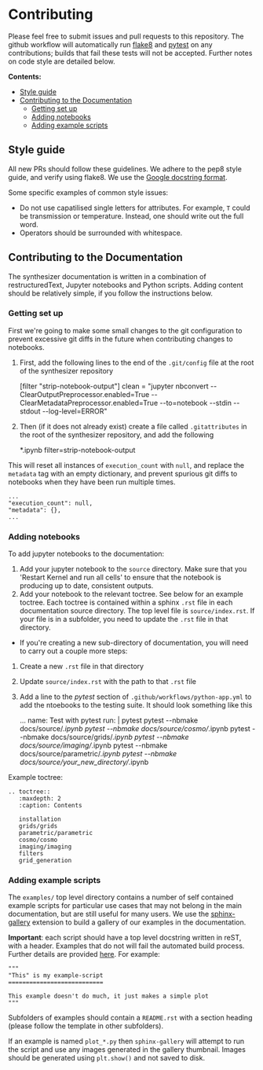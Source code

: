 # Contributing 

Please feel free to submit issues and pull requests to this repository. 
The github workflow will automatically run [flake8](https://flake8.pycqa.org/en/latest/) and [pytest](https://docs.pytest.org/en/7.2.x/) on any contributions; builds that fail these tests will not be accepted. Further notes on code style are detailed below.

**Contents:**
- [Style guide](##style-guide)
- [Contributing to the Documentation](#contributing-to-the-documentation)
    - [Getting set up](#getting-set-up)
    - [Adding notebooks](#adding-notebooks)
    - [Adding example scripts](#adding-example-scripts)


## Style guide
All new PRs should follow these guidelines. We adhere to the pep8 style guide, and verify using flake8. We use the [Google docstring format](https://google.github.io/styleguide/pyguide.html#s3.8-comments-and-docstrings).

Some specific examples of common style issues:
- Do not use capatilised single letters for attributes. For example, `T` could be transmission or temperature. Instead, one should write out the full word.
- Operators should be surrounded with whitespace.

## Contributing to the Documentation
The synthesizer documentation is written in a combination of restructuredText, Jupyter notebooks and Python scripts. 
Adding content should be relatively simple, if you follow the instructions below.

### Getting set up

First we're going to make some small changes to the git configuration to prevent excessive git diffs in the future when contributing changes to notebooks.

1. First, add the following lines to the end of the `.git/config` file at the root of the synthesizer repository

    [filter "strip-notebook-output"]
    clean = "jupyter nbconvert --ClearOutputPreprocessor.enabled=True --ClearMetadataPreprocessor.enabled=True --to=notebook --stdin --stdout --log-level=ERROR"

2. Then (if it does not already exist) create a file called `.gitattributes` in the root of the synthesizer repository, and add the following

    *.ipynb filter=strip-notebook-output


This will reset all instances of `execution_count` with `null`, and replace the `metadata` tag with an empty dictionary, and prevent spurious git diffs to notebooks when they have been run multiple times.

    ...
    "execution_count": null,
    "metadata": {},
    ...

### Adding notebooks
To add jupyter notebooks to the documentation:

1. Add your jupyter notebook to the `source` directory. Make sure that you 'Restart Kernel and run all cells' to ensure that the notebook is producing up to date, consistent outputs.
2. Add your notebook to the relevant toctree. See below for an example toctree. Each toctree is contained within a sphinx `.rst` file in each documentation source directory. The top level file is `source/index.rst`. If your file is in a subfolder, you need to update the `.rst` file in that directory.

- If you're creating a new sub-directory of documentation, you will need to carry out a couple more steps:
1. Create a new `.rst` file in that directory
2. Update `source/index.rst` with the path to that `.rst` file
3. Add a line to the *pytest* section of `.github/workflows/python-app.yml` to add the ntoebooks to the testing suite. It should look something like this

    ...
    name: Test with pytest
      run: |
        pytest
        pytest --nbmake docs/source/*.ipynb
        pytest --nbmake docs/source/cosmo/*.ipynb
        pytest --nbmake docs/source/grids/*.ipynb
        pytest --nbmake docs/source/imaging/*.ipynb
        pytest --nbmake docs/source/parametric/*.ipynb
        pytest --nbmake docs/source/your_new_directory/*.ipynb

Example toctree:

    .. toctree::
       :maxdepth: 2
       :caption: Contents
    
       installation
       grids/grids
       parametric/parametric
       cosmo/cosmo
       imaging/imaging
       filters
       grid_generation

### Adding example scripts

The `examples/` top level directory contains a number of self contained example scripts for particular use cases that may not belong in the main documentation, but are still useful for many users. We use the [sphinx-gallery](https://sphinx-gallery.github.io/stable/index.html) extension to build a gallery of our examples in the documentation.

**Important**: each script should have a top level docstring written in reST, with a header. Examples that do not will fail the automated build process. Further details are provided [here](https://sphinx-gallery.github.io/stable/syntax.html). For example:

    """
    "This" is my example-script
    ===========================

    This example doesn't do much, it just makes a simple plot
    """


Subfolders of examples should contain a `README.rst` with a section heading (please follow the template in other subfolders).

If an example is named `plot_*.py` then `sphinx-gallery` will attempt to run the script and use any images generated in the gallery thumbnail. Images should be generated using `plt.show()` and not saved to disk.